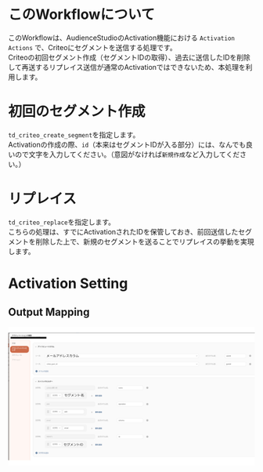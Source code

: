 # このWorkflowについて
このWorkflowは、AudienceStudioのActivation機能における `Activation Actions` で、Criteoにセグメントを送信する処理です。  
Criteoの初回セグメント作成（セグメントIDの取得）、過去に送信したIDを削除して再送するリプレイス送信が通常のActivationではできないため、本処理を利用します。

# 初回のセグメント作成
`td_criteo_create_segment`を指定します。  
Activationの作成の際、`id`（本来はセグメントIDが入る部分）には、なんでも良いので文字を入力してください。（意図がなければ`新規作成`など入力してください。）

# リプレイス
`td_criteo_replace`を指定します。  
こちらの処理は、すでにActivationされたIDを保管しておき、前回送信したセグメントを削除した上で、新規のセグメントを送ることでリプレイスの挙動を実現します。

# Activation Setting
## Output Mapping
![Image](https://github.com/tsukaharakazuki/td_onb_pkg/blob/main/img/criteo_activation_output.png)
